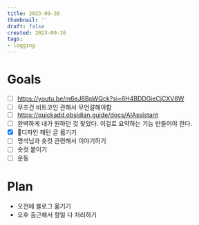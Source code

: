 ```yaml
---
title: 2023-09-26
thumbnail: ''
draft: false
created: 2023-09-26
tags:
- logging
---
```


# Goals

* [ ] https://youtu.be/m6eJ6BpWQck?si=6H4BDDGieCjCXV8W
* [ ] 무조건 비트코인 관해서 무언갈해야함
* [ ] https://quickadd.obsidian.guide/docs/AIAssistant
* [ ] 완벽하게 내가 원하던 것 찾았다. 이걸로 요약하는 기능 만들어야 한다.
* [x] 디자인 패턴 글 옮기기
* [ ] 명석님과 숏컷 관련해서 이야기하기
* [ ] 숏컷 붙이기
* [ ] 운동

# Plan

* 오전에 블로그 옮기기
* 오후 출근해서 할일 다 처리하기
